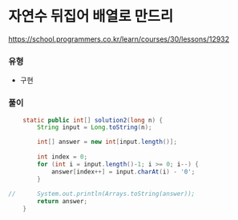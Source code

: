 # 자연수 뒤집어 배열로 만드리
https://school.programmers.co.kr/learn/courses/30/lessons/12932

### 유형
- 구현

### 풀이
```java
	static public int[] solution2(long n) {
		String input = Long.toString(n);

		int[] answer = new int[input.length()];
		
		int index = 0;
		for (int i = input.length()-1; i >= 0; i--) {
			answer[index++] = input.charAt(i) - '0';
		}
		
//		System.out.println(Arrays.toString(answer));
        return answer;
    }
```